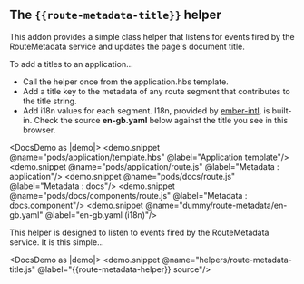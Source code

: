 ## The `{{route-metadata-title}}` helper

This addon provides a simple class helper that listens for events fired by the RouteMetadata service and updates the
page's document title.

To add a titles to an application...

* Call the helper once from the application.hbs template.
* Add a title key to the metadata of any route segment that contributes to the title string.
* Add i18n values for each segment. I18n, provided by [ember-intl](https://github.com/ember-intl/ember-intl), is
  built-in. Check the source **en-gb.yaml** below against the title you see in this browser.

<DocsDemo as |demo|>
<demo.snippet @name="pods/application/template.hbs" @label="Application template"/>
<demo.snippet @name="pods/application/route.js" @label="Metadata : application"/>
<demo.snippet @name="pods/docs/route.js" @label="Metadata : docs"/>
<demo.snippet @name="pods/docs/components/route.js" @label="Metadata : docs.component"/>
<demo.snippet @name="dummy/route-metadata/en-gb.yaml" @label="en-gb.yaml (i18n)"/>
</DocsDemo>

This helper is designed to listen to events fired by the RouteMetadata service. It is this simple...

<DocsDemo as |demo|>
<demo.snippet @name="helpers/route-metadata-title.js" @label="{{route-metadata-helper}} source"/>
</DocsDemo>
